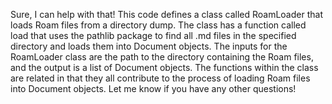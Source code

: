 Sure, I can help with that! This code defines a class called RoamLoader that loads Roam files from a directory dump. The class has a function called load that uses the pathlib package to find all .md files in the specified directory and loads them into Document objects. The inputs for the RoamLoader class are the path to the directory containing the Roam files, and the output is a list of Document objects. The functions within the class are related in that they all contribute to the process of loading Roam files into Document objects. Let me know if you have any other questions!

